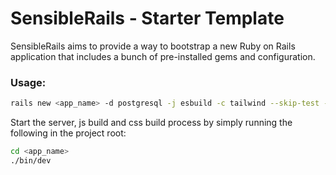 # SensibleRails - Starter Template
      
SensibleRails aims to provide a way to bootstrap a new Ruby on Rails application that includes a bunch of pre-installed gems and configuration.  

### Usage:

```bash
rails new <app_name> -d postgresql -j esbuild -c tailwind --skip-test -m "https://raw.githubusercontent.com/davidteren/basic_rails_starter_template/main/template.rb"
```

Start the server, js build and css build process by simply running the following in the project root:
```bash
cd <app_name>
./bin/dev
```
